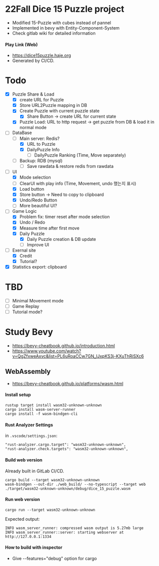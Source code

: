 # 22Fall Dice 15 Puzzle project

- Modified 15-Puzzle with cubes instead of pannel
- Implemented in bevy with Entity-Component-System
- Check gitlab wiki for detailed information

#### Play Link (Web)

- https://dice15puzzle.haje.org
- Generated by CI/CD.

# Todo
- [x] Puzzle Share & Load
  - [x] create URL for Puzzle
  - [x] Store URL2Puzzle mapping in DB
  - [x] Create Puzzle with current puzzle state
    - [x] Share Button -> create URL for current state 
  - [x] Puzzle Load: URL to http request -> get puzzle from DB & load it in normal mode

- [ ] DataBase
  - [ ] Main server: Redis?
    - [x] URL to Puzzle
    - [x] DailyPuzzle Info
      - [ ] DailyPuzzle Ranking (Time, Move separately)
  - [ ] Backup: RDB (mysql)
    - [ ] Save rawdata & restore redis from rawdata

- [ ] UI
  - [x] Mode selection
  - [ ] ClearUI with play info (Time, Movement, undo 했는지 표시)
  - [x] Load button
  - [x] Store button -> Need to copy to clipboard
  - [x] Undo/Redo Button
  - [ ] More beautiful UI?

- [ ] Game Logic
  - [x] Problem fix: timer reset after mode selection
  - [x] Undo / Redo
  - [x] Measure time after first move
  - [x] Daily Puzzle
    - [x] Daily Puzzle creation & DB update
    - [ ] Improve UI

- [ ] Exernal site
  - [x] Credit
  - [x] Tutorial?

- [x] Statistics export: clipboard

# TBD
- [ ] Minimal Movement mode
- [ ] Game Replay
- [ ] Tutorial mode?

# Study Bevy

- https://bevy-cheatbook.github.io/introduction.html
- https://www.youtube.com/watch?v=QgZfxweAxvc&list=PL6uRoaCCw7GN_lJxpKS3j-KXuThRiSXc6

## WebAssembly

- https://bevy-cheatbook.github.io/platforms/wasm.html

#### Install setup

```
rustup target install wasm32-unknown-unknown
cargo install wasm-server-runner
cargo install -f wasm-bindgen-cli
```

#### Rust Analyzer Settings

in `.vscode/settings.json`:

```
"rust-analyzer.cargo.target": "wasm32-unknown-unknown",
"rust-analyzer.check.targets": "wasm32-unknown-unknown",
```

#### Build web version

Already built in GitLab CI/CD.

```
cargo build --target wasm32-unknown-unknown
wasm-bindgen --out-dir ./web_build/ --no-typescript --target web ./target/wasm32-unknown-unknown/debug/dice_15_puzzle.wasm
```

#### Run web version

```
cargo run --target wasm32-unknown-unknown
```

Expected output:
```
INFO wasm_server_runner: compressed wasm output is 5.27mb large
INFO wasm_server_runner::server: starting webserver at http://127.0.0.1:1334
```

#### How to build with inspector

- Give --features="debug" option for cargo
